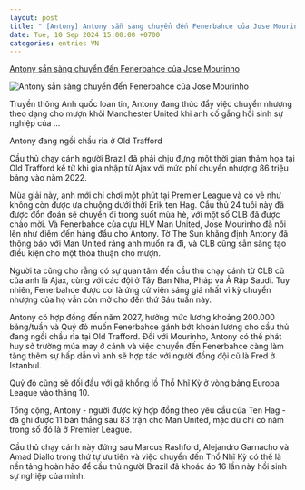 ```yaml
---
layout: post
title: " [Antony] Antony sẵn sàng chuyển đến Fenerbahce của Jose Mourinho"
date: Tue, 10 Sep 2024 15:00:00 +0700
categories: entries VN
---
```

[Antony sẵn sàng chuyển đến Fenerbahce của Jose Mourinho](https://soha.vn/antony-san-sang-chuyen-den-fenerbahce-cua-jose-mourinho-19824091014041697.htm)

![Antony sẵn sàng chuyển đến Fenerbahce của Jose Mourinho](https://sohanews.sohacdn.com/zoom/600_315/160588918557773824/2024/9/10/1-bayer-leverkusen-co-3-danh-hieu-o-mua-giai-vua-qua-bn-9459-17259517449811941622913-23-0-379-680-crop-1725951775284103817770.jpg)

Truyền thông Anh quốc loan tin, Antony đang thúc đẩy việc chuyển nhượng theo dạng cho mượn khỏi Manchester United khi anh cố gắng hồi sinh sự nghiệp của ...

Antony đang ngồi chầu rỉa ở Old Trafford

Cầu thủ chạy cánh người Brazil đã phải chịu đựng một thời gian thảm họa tại Old Trafford kể từ khi gia nhập từ Ajax với mức phí chuyển nhượng 86 triệu bảng vào năm 2022.

Mùa giải này, anh mới chỉ chơi một phút tại Premier League và có vẻ như không còn được ưa chuộng dưới thời Erik ten Hag. Cầu thủ 24 tuổi này đã được đồn đoán sẽ chuyển đi trong suốt mùa hè, với một số CLB đã được chào mời. Và Fenerbahce của cựu HLV Man United, Jose Mourinho đã nổi lên như điểm đến hàng đầu cho Antony. Tờ The Sun khẳng định Antony đã thông báo với Man United rằng anh muốn ra đi, và CLB cũng sẵn sàng tạo điều kiện cho một thỏa thuận cho mượn.

Người ta cũng cho rằng có sự quan tâm đến cầu thủ chạy cánh từ CLB cũ của anh là Ajax, cùng với các đội ở Tây Ban Nha, Pháp và Ả Rập Saudi. Tuy nhiên, Fenerbahce được coi là ứng cử viên sáng giá nhất vì kỳ chuyển nhượng của họ vẫn còn mở cho đến thứ Sáu tuần này.

Antony có hợp đồng đến năm 2027, hưởng mức lương khoảng 200.000 bảng/tuần và Quỷ đỏ muốn Fenerbahce gánh bớt khoản lương cho cầu thủ đang ngồi chầu rìa tại Old Trafford. Đối với Mourinho, Antony có thể phát huy sở trường múa may ở cánh và việc chuyển đến Fenerbahce càng làm tăng thêm sự hấp dẫn vì anh sẽ hợp tác với người đồng đội cũ là Fred ở Istanbul.

Quỷ đỏ cũng sẽ đối đầu với gã khổng lồ Thổ Nhĩ Kỳ ở vòng bảng Europa League vào tháng 10.

Tổng cộng, Antony - người được ký hợp đồng theo yêu cầu của Ten Hag - đã ghi được 11 bàn thắng sau 83 trận cho Man United, mặc dù chỉ có năm trong số đó là ở Premier League.

Cầu thủ chạy cánh này đứng sau Marcus Rashford, Alejandro Garnacho và Amad Diallo trong thứ tự ưu tiên và việc chuyển đến Thổ Nhĩ Kỳ có thể là nền tảng hoàn hảo để cầu thủ người Brazil đã khoác áo 16 lần này hồi sinh sự nghiệp của mình.

